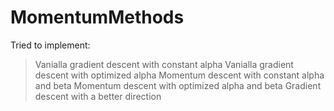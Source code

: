 # MomentumMethods

Tried to implement:
> Vanialla gradient descent with constant alpha
> Vanialla gradient descent with optimized alpha
> Momentum descent with constant alpha and beta 
> Momentum descent with optimized alpha and beta 
> Gradient descent with a better direction
